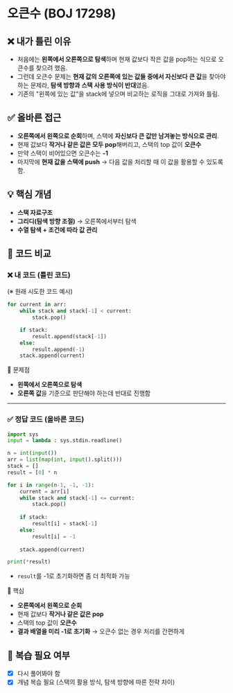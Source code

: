 # 오큰수 (BOJ 17298)

## ❌ 내가 틀린 이유

* 처음에는 **왼쪽에서 오른쪽으로 탐색**하며 현재 값보다 작은 값을 pop하는 식으로 오큰수를 찾으려 했음.
* 그런데 오큰수 문제는 **현재 값의 오른쪽에 있는 값들 중에서 자신보다 큰 값**을 찾아야 하는 문제라,
  **탐색 방향과 스택 사용 방식이 반대**였음.
* 기존의 "왼쪽에 있는 값"을 stack에 넣으며 비교하는 로직을 그대로 가져와 틀림.

## ✅ 올바른 접근

* **오른쪽에서 왼쪽으로 순회**하며, 스택에 **자신보다 큰 값만 남겨놓는 방식으로 관리**.
* 현재 값보다 **작거나 같은 값은 모두 pop**해버리고, 스택의 top 값이 **오큰수**
* 만약 스택이 비어있으면 오큰수는 **-1**
* 마지막에 **현재 값을 스택에 push**
  → 다음 값을 처리할 때 이 값을 활용할 수 있도록 함.

## 💡 핵심 개념

* **스택 자료구조**
* **그리디(탐색 방향 조절)**
  → 오른쪽에서부터 탐색
* **수열 탐색 + 조건에 따라 값 관리**

## 📝 코드 비교

### ❌ 내 코드 (틀린 코드)

(※ 원래 시도한 코드 예시)

```python
for current in arr:
    while stack and stack[-1] < current:
        stack.pop()

    if stack:
        result.append(stack[-1])
    else:
        result.append(-1)
    stack.append(current)
```

📌 문제점

* **왼쪽에서 오른쪽으로 탐색**
* **오른쪽 값**을 기준으로 판단해야 하는데 반대로 진행함

---

### ✅ 정답 코드 (올바른 코드)

```python
import sys
input = lambda : sys.stdin.readline()

n = int(input())
arr = list(map(int, input().split()))
stack = []
result = [0] * n

for i in range(n-1, -1, -1):
    current = arr[i]
    while stack and stack[-1] <= current:
        stack.pop()
    
    if stack:
        result[i] = stack[-1]
    else:
        result[i] = -1
        
    stack.append(current)

print(*result)
```

* ```result```를 -1로 초기화하면 좀 더 최적화 가능

📌 핵심

* **오른쪽에서 왼쪽으로 순회**
* 현재 값보다 **작거나 같은 값은 pop**
* 스택의 top 값이 **오큰수**
* **결과 배열을 미리 -1로 초기화**
  → 오큰수 없는 경우 처리를 간편하게

## 🔄 복습 필요 여부

* [x] 다시 풀어봐야 함
* [x] 개념 복습 필요 (스택의 활용 방식, 탐색 방향에 따른 전략 차이)
